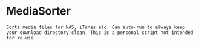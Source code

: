 MediaSorter
===========

`Sorts media files for NAS, iTunes etc. Can auto-run to always keep your download directory clean. This is a personal script not intended for re-use`
